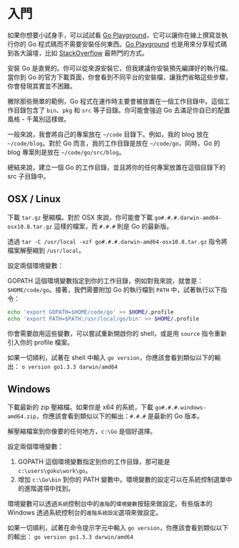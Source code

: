 # 入門

如果你想要小試身手，可以試試看 [Go Playground](https://play.golang.org/)，它可以讓你在線上撰寫並執行你的 Go 程式碼而不需要安裝任何東西。[Go Playground](https://play.golang.org/) 也是用來分享程式碼到各大論壇，比如 [StackOverflow](http://stackoverflow.com/) 最熱門的方式。

安裝 Go 是直覺的。你可以從來源安裝它，但我建議你安裝預先編譯好的執行檔。當你到 Go 的官方下載頁面，你會看到不同平台的安裝檔，讓我們省略這些步驟，你會發現其實並不困難。

撇除那些簡單的範例，Go 程式在運作時主要會被放置在一個工作目錄中。這個工作目錄包含了 `bin`、`pkg` 和 `src` 等子目錄。你可能會強迫 Go 去滿足你自已的配置風格 - 千萬別這樣做。

一般來說，我會將自己的專案放在 `~/code` 目錄下。例如，我的 blog 放在 `~/code/blog`。對於 Go 而言，我的工作目錄是放在 `~/code/go`，同時，Go 的 blog 專案則是放在 `~/code/go/src/blog`。

總結來說，建立一個 Go 的工作目錄，並且將你的任何專案放置在這個目錄下的 src 子目錄中。

## OSX / Linux

下載 `tar.gz` 壓縮檔。對於 OSX 來說，你可能會下載 `go#.#.#.darwin-amd64-osx10.8.tar.gz` 這樣的檔案，而 `#.#.#` 則是 Go 的最新版。

透過 `tar -C /usr/local -xzf go#.#.#.darwin-amd64-osx10.8.tar.gz` 指令將檔案解壓縮到 `/usr/local`。

設定兩個環境變數：

GOPATH 這個環境變數指定到你的工作目錄，例如對我來說，就會是：`$HOME/code/go`。接著，我們需要附加 Go 的執行檔到 `PATH` 中，試著執行以下指令：

```sh
echo 'export GOPATH=$HOME/code/go' >> $HOME/.profile
echo 'export PATH=$PATH:/usr/local/go/bin' >> $HOME/.profile
```

你會需要啟用這些變數，可以嘗試重新開啟你的 shell，或是用 `source` 指令重新引入你的 profile 檔案。

如果一切順利，試著在 shell 中輸入 `go version`，你應該會看到類似以下的輸出： `o version go1.3.3 darwin/amd64`

## Windows

下載最新的 zip 壓縮檔。如果你是 x64 的系統，下載 `go#.#.#.windows-amd64.zip`，你應該會看到類似以下的輸出：`#.#.#` 是最新的 Go 版本。

解壓縮檔案到你像要的任何地方，`c:\Go` 是個好選擇。

設定兩個環境變數：
1. GOPATH 這個環境變數指定到你的工作目錄，那可能是 `c:\users\goku\work\go`。
2. 增加 `c:\Go\bin` 到你的 PATH 變數中。環境變數的設定可以在系統控制選單中的進階選項中找到。

環境變數可以透過`系統`控制台中的`進階`的`環境變數`按鈕來做設定。有些版本的 Windows 透過系統控制台的`進階系統設定`選項來做設定。

如果一切順利，試著在命令提示字元中輸入 `go version`，你應該會看到類似以下的輸出： `go version go1.3.3 darwin/amd64`
